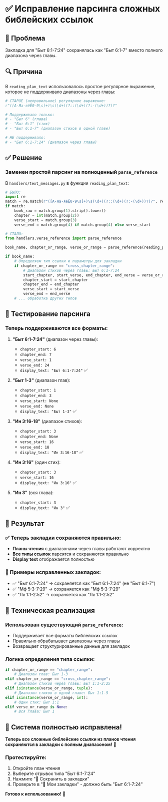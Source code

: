 # ✅ Исправление парсинга сложных библейских ссылок

## 🎯 Проблема
Закладка для "Быт 6:1-7:24" сохранялась как "Быт 6:1-7" вместо полного диапазона через главы.

## 🔍 Причина
В `reading_plan_text` использовалось простое регулярное выражение, которое не поддерживало диапазоны через главы:

```python
# СТАРОЕ (неправильное) регулярное выражение:
r"([А-Яа-яёЁ0-9\s]+)\s(\d+)(?::(\d+)(?:-(\d+))?)?"

# Поддерживало только:
# - "Быт 6" (глава)
# - "Быт 6:1" (стих)  
# - "Быт 6:1-7" (диапазон стихов в одной главе)

# НЕ поддерживало:
# - "Быт 6:1-7:24" (диапазон через главы)
```

## ✅ Решение

### Заменен простой парсинг на полноценный `parse_reference`

В `handlers/text_messages.py` в функции `reading_plan_text`:

```python
# БЫЛО:
import re
match = re.match(r"([А-Яа-яёЁ0-9\s]+)\s(\d+)(?::(\d+)(?:-(\d+))?)?", reading_part)
if match:
    book_raw = match.group(1).strip().lower()
    chapter = int(match.group(2))
    verse_start = match.group(3)
    verse_end = match.group(4) if match.group(4) else verse_start

# СТАЛО:
from handlers.verse_reference import parse_reference

book_name, chapter_or_range, verse_or_range = parse_reference(reading_part)

if book_name:
    # Определяем тип ссылки и параметры для закладки
    if chapter_or_range == "cross_chapter_range":
        # Диапазон стихов через главы: Быт 6:1-7:24
        start_chapter, start_verse, end_chapter, end_verse = verse_or_range
        chapter_start = start_chapter
        chapter_end = end_chapter
        verse_start = start_verse
        verse_end = end_verse
    # ... обработка других типов
```

## 🧪 Тестирование парсинга

### Теперь поддерживаются все форматы:

1. **"Быт 6:1-7:24"** (диапазон через главы):
   - `chapter_start: 6`
   - `chapter_end: 7`
   - `verse_start: 1`
   - `verse_end: 24`
   - `display_text: "Быт 6:1-7:24"` ✅

2. **"Быт 1-3"** (диапазон глав):
   - `chapter_start: 1`
   - `chapter_end: 3`
   - `verse_start: None`
   - `verse_end: None`
   - `display_text: "Быт 1-3"` ✅

3. **"Ин 3:16-18"** (диапазон стихов):
   - `chapter_start: 3`
   - `chapter_end: None`
   - `verse_start: 16`
   - `verse_end: 18`
   - `display_text: "Ин 3:16-18"` ✅

4. **"Ин 3:16"** (один стих):
   - `chapter_start: 3`
   - `verse_start: 16`
   - `display_text: "Ин 3:16"` ✅

5. **"Ин 3"** (вся глава):
   - `chapter_start: 3`
   - `display_text: "Ин 3"` ✅

## 🚀 Результат

### ✅ Теперь закладки сохраняются правильно:
- **Планы чтения** с диапазонами через главы работают корректно
- **Все типы ссылок** парсятся и сохраняются правильно
- **Display text** отображается полностью

### 📱 Примеры исправленных закладок:
- ✅ "Быт 6:1-7:24" → сохраняется как "Быт 6:1-7:24" (не "Быт 6:1-7")
- ✅ "Мф 5:3-7:29" → сохраняется как "Мф 5:3-7:29"
- ✅ "Лк 1:1-2:52" → сохраняется как "Лк 1:1-2:52"

## 🔧 Техническая реализация

### Использован существующий `parse_reference`:
- Поддерживает все форматы библейских ссылок
- Правильно обрабатывает диапазоны через главы
- Возвращает структурированные данные для закладок

### Логика определения типа ссылки:
```python
if chapter_or_range == "chapter_range":
    # Диапазон глав: Быт 1-3
elif chapter_or_range == "cross_chapter_range":
    # Диапазон стихов через главы: Быт 1:1-2:25
elif isinstance(verse_or_range, tuple):
    # Диапазон стихов в одной главе: Быт 1:1-5
elif isinstance(verse_or_range, int):
    # Один стих: Быт 1:1
elif verse_or_range is None:
    # Вся глава: Быт 1
```

## 🎉 Система полностью исправлена!

**Теперь все сложные библейские ссылки из планов чтения сохраняются в закладки с полным диапазоном!** 🎯

### Протестируйте:
1. Откройте план чтения
2. Выберите отрывок типа "Быт 6:1-7:24"
3. Нажмите "📌 Сохранить в закладки"
4. Проверьте в "📝 Мои закладки" - должно быть "Быт 6:1-7:24"

**Готово к использованию!** 🚀
